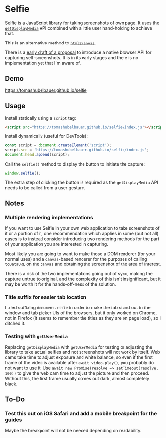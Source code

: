 # Selfie

Selfie is a JavaScript library for taking screenshots of own page. It uses the
[`getDisplayMedia`](https://developer.mozilla.org/en-US/docs/Web/API/MediaDevices/getDisplayMedia)
API combined with a little user hand-holding to achieve that.

This is an alternative method to [`html2canvas`](https://github.com/niklasvh/html2canvas).

There is a [early draft of a proposal](https://eladalon1983.github.io/mediacapture-screenshot)
to introduce a native browser API for capturing self-screenshots. It is in its
early stages and there is no implementation yet that I'm aware of.

## Demo

https://tomashubelbauer.github.io/selfie

## Usage

Install statically using a `script` tag:

```html
<script src="https://tomashubelbauer.github.io/selfie/index.js"></script>
```

Install dynamically (useful for DevTools):

```js
const script = document.createElement('script');
script.src = 'https://tomashubelbauer.github.io/selfie/index.js';
document.head.append(script);
```

Call the `selfie()` method to display the button to initiate the capture:

```js
window.selfie();
```

The extra step of clicking the button is required as the `getDisplayMedia` API
needs to be called from a user gesture.

## Notes

### Multiple rendering implementations

If you want to use Selfie in your own web application to take screenshots of it
or a portion of it, one recommendation which applies in some (but not all) cases
is to instead consider introducing two rendering methods for the part of your
application you are interested in capturing.

Most likely you are going to want to make those a DOM renderer (for your normal
uses) and a `canvas`-based renderer for the purposes of calling `toDataURL` on
the `canvas` and obtaining the screenshot of the area of interest.

There is a risk of the two implementations going out of sync, making the capture
untrue to original, and the complexity of this isn't insignificant, but it may
be worth it for the hands-off-ness of the solution.

### Title suffix for easier tab location

I tried suffixing `document.title` in order to make the tab stand out in the
window and tab picker UIs of the browsers, but it only worked on Chrome, not in
Firefox (it seems to remember the titles as they are on page load), so I ditched
it.

### Testing with `getUserMedia`

Replacing `getDisplayMedia` with `getUserMedia` for testing or adjusting the
library to take actual selfies and not screenshots will not work by itself.
Web cams take time to adjust exposure and white balance, so even if the first
frame of the video is available after `await video.play()`, you probably do not
want to use it. Use `await new Promise(resolve => setTimeout(resolve, 100))` to
give the web cam time to adjust the picture and then proceed. Without this, the
first frame usually comes out dark, almost completely black.

## To-Do

### Test this out on iOS Safari and add a mobile breakpoint for the guides

Maybe the breakpoint will not be needed depending on readability.
